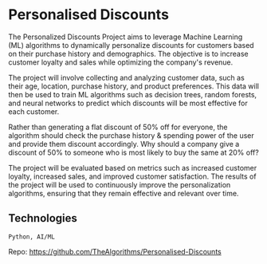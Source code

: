 # Personalised Discounts

The Personalized Discounts Project aims to leverage Machine Learning (ML) algorithms to dynamically personalize discounts for customers based on their purchase history and demographics. The objective is to increase customer loyalty and sales while optimizing the company's revenue.

The project will involve collecting and analyzing customer data, such as their age, location, purchase history, and product preferences. This data will then be used to train ML algorithms such as decision trees, random forests, and neural networks to predict which discounts will be most effective for each customer.

Rather than generating a flat discount of 50% off for everyone, the algorithm should check the purchase history & spending power of the user and provide them discount accordingly. Why should a company give a discount of 50% to someone who is most likely to buy the same at 20% off?

The project will be evaluated based on metrics such as increased customer loyalty, increased sales, and improved customer satisfaction. The results of the project will be used to continuously improve the personalization algorithms, ensuring that they remain effective and relevant over time.

## Technologies
`
Python, AI/ML
`

Repo: https://github.com/TheAlgorithms/Personalised-Discounts
